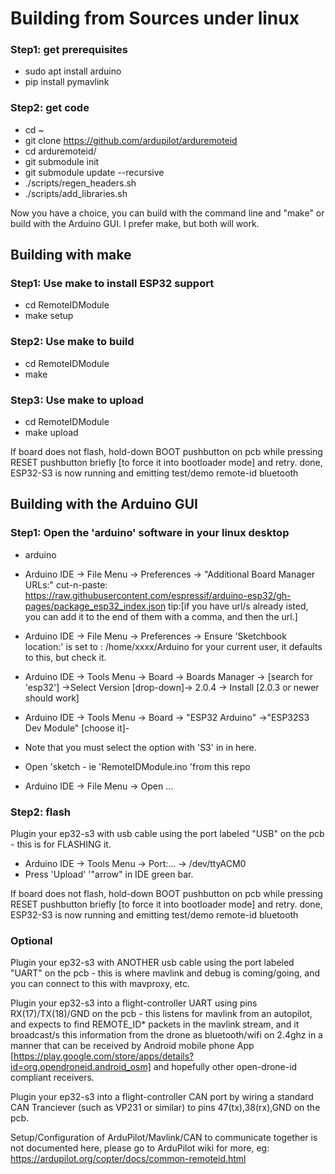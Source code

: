 # Building from Sources under linux

### Step1: get prerequisites

 - sudo apt install arduino
 - pip install pymavlink

### Step2: get code

 - cd ~
 - git clone https://github.com/ardupilot/arduremoteid
 - cd arduremoteid/
 - git submodule init
 - git submodule update --recursive
 - ./scripts/regen_headers.sh
 - ./scripts/add_libraries.sh

Now you have a choice, you can build with the command line and "make"
or build with the Arduino GUI. I prefer make, but both will work.

## Building with make

### Step1: Use make to install ESP32 support

 - cd RemoteIDModule
 - make setup

### Step2: Use make to build

 - cd RemoteIDModule
 - make

### Step3: Use make to upload

 - cd RemoteIDModule
 - make upload

If board does not flash, hold-down BOOT pushbutton on pcb while pressing RESET pushbutton briefly [to force it into bootloader mode] and retry.
done, ESP32-S3 is now running and emitting test/demo remote-id bluetooth

## Building with the Arduino GUI

### Step1: Open the 'arduino' software in your linux desktop

 - arduino

 - Arduino IDE -> File Menu -> Preferences -> "Additional Board Manager URLs:" cut-n-paste: https://raw.githubusercontent.com/espressif/arduino-esp32/gh-pages/package_esp32_index.json
tip:[if you have url/s already isted, you can add it to the end of them with a comma, and then the url.]
 - Arduino IDE -> File Menu -> Preferences -> Ensure 'Sketchbook location:' is set to : /home/xxxx/Arduino for your current user, it defaults to this, but check it.
 - Arduino IDE -> Tools Menu -> Board -> Boards Manager -> [search for 'esp32'] ->Select Version [drop-down]-> 2.0.4 -> Install   [2.0.3 or newer should work]
 - Arduino IDE -> Tools Menu -> Board -> "ESP32 Arduino" ->"ESP32S3 Dev Module" [choose it]-
 - Note that you must select the option with 'S3' in in here.

 - Open 'sketch - ie 'RemoteIDModule.ino 'from this repo
 - Arduino IDE -> File Menu -> Open ...

### Step2: flash

Plugin your ep32-s3 with usb cable using the port labeled "USB" on the pcb - this is for FLASHING it.

 - Arduino IDE -> Tools Menu -> Port:... -> /dev/ttyACM0
 - Press 'Upload' '"arrow" in IDE green bar.

If board does not flash, hold-down BOOT pushbutton on pcb while pressing RESET pushbutton briefly [to force it into bootloader mode] and retry.
done, ESP32-S3 is now running and emitting test/demo remote-id bluetooth

### Optional

Plugin your ep32-s3 with ANOTHER usb cable using the port labeled
"UART" on the pcb - this is where mavlink and debug is coming/going,
and you can connect to this with mavproxy, etc.

Plugin your ep32-s3 into a flight-controller UART using pins
RX(17)/TX(18)/GND on the pcb - this listens for mavlink from an
autopilot, and expects to find REMOTE_ID* packets in the mavlink
stream, and it broadcast/s this information from the drone as
bluetooth/wifi on 2.4ghz in a manner that can be received by Android
mobile phone App
[https://play.google.com/store/apps/details?id=org.opendroneid.android_osm]
and hopefully other open-drone-id compliant receivers.

Plugin your ep32-s3 into a flight-controller CAN port by wiring a standard CAN Tranciever (such as VP231 or similar) to pins 47(tx),38(rx),GND on the pcb.

Setup/Configuration of ArduPilot/Mavlink/CAN to communicate together is not documented here, please go to ArduPilot wiki for more, eg: https://ardupilot.org/copter/docs/common-remoteid.html
